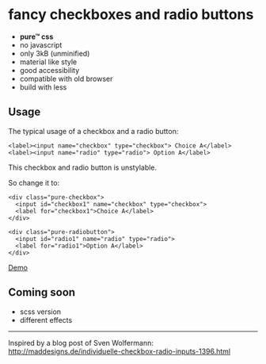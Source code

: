 # fancy checkboxes and radio buttons
 
- **pure™ css**
- no javascript
- only 3kB (unminified)
- material like style
- good accessibility
- compatible with old browser
- build with less

## Usage
The typical usage of a checkbox and a radio button:
```
<label><input name="checkbox" type="checkbox"> Choice A</label>
<label><input name="radio" type="radio"> Option A</label>
```
This checkbox and radio button is unstylable.

So change it to:
```
<div class="pure-checkbox">
  <input id="checkbox1" name="checkbox" type="checkbox">
  <label for="checkbox1">Choice A</label>
</div>

<div class="pure-radiobutton">
  <input id="radio1" name="radio" type="radio">
  <label for="radio1">Option A</label>
</div>
```

[Demo](https://iceteabottle.github.io/pure-css-checkbox/demo/demo.html)

## Coming soon
- scss version
- different effects


___
Inspired by a blog post of Sven Wolfermann: http://maddesigns.de/individuelle-checkbox-radio-inputs-1396.html